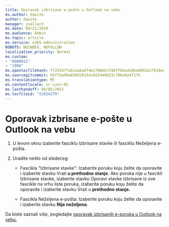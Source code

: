 ```yaml
---
title: Oporavak izbrisane e-pošte u Outlook na vebu
ms.author: daeite
author: daeite
manager: joallard
ms.date: 04/21/2020
ms.audience: Admin
ms.topic: article
ms.service: o365-administration
ROBOTS: NOINDEX, NOFOLLOW
localization_priority: Normal
ms.custom:
- "8000011"
- "1996"
ms.openlocfilehash: ff252b7fab1aaba9f4e27866b7296ff0bada9ba0891b2f818eda4b7e7a3a3c31
ms.sourcegitcommit: b5f7da89a650d2915dc652449623c78be6247175
ms.translationtype: MT
ms.contentlocale: sr-Latn-RS
ms.lasthandoff: 08/05/2021
ms.locfileid: "53924279"
---
```

# <a name="recover-deleted-email-in-outlook-on-the-web"></a>Oporavak izbrisane e-pošte u Outlook na vebu

1. U levom oknu izaberite fasciklu Izbrisane stavke ili fasciklu Neželjena e-pošta.

2. Uradite nešto od sledećeg:

    - Fascikla "Izbrisane stavke": Izaberite poruku koju želite da oporavite i izaberite stavku Vrati **u prethodno stanje**. Ako poruka nije u fascikli Izbrisane  stavke, izaberite stavku Oporavi stavke izbrisane iz ove fascikle na vrhu liste poruka, izaberite poruku koju želite da oporavite i izaberite stavku Vrati u **prethodno stanje.**

    - Fascikla Neželjena e-pošta: Izaberite poruku koju želite da oporavite i izaberite stavku **Nije neželjena**.

Da biste saznali više, pogledajte [oporavak izbrisanih e-poruka u Outlook na vebu.](https://support.office.com/article/a8ca78ac-4721-4066-95dd-571842e9fb11)
